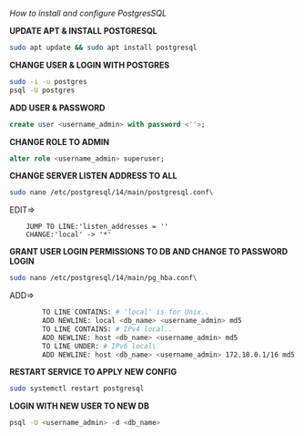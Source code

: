 *How to install and configure PostgresSQL*


__UPDATE APT & INSTALL POSTGRESQL__
```bash
sudo apt update && sudo apt install postgresql
```
__CHANGE USER & LOGIN WITH POSTGRES__
```bash
sudo -i -u postgres
psql -U postgres
```
__ADD USER & PASSWORD__
```sql
create user <username_admin> with password <''>;
```
__CHANGE ROLE TO ADMIN__
```sql
alter role <username_admin> superuser;
```
__CHANGE SERVER LISTEN ADDRESS TO ALL__
```bash
sudo nano /etc/postgresql/14/main/postgresql.conf\
```
EDIT=>

        JUMP TO LINE:'listen_addresses = ''
        CHANGE:'local' -> '*'

__GRANT USER LOGIN PERMISSIONS TO DB AND CHANGE TO PASSWORD LOGIN__
```bash
sudo nano /etc/postgresql/14/main/pg_hba.conf\
```
ADD=>   
```bash
        TO LINE CONTAINS: # 'local' is for Unix..
        ADD NEWLINE: local <db_name> <username_admin> md5
        TO LINE CONTAINS: # IPv4 local..
        ADD NEWLINE: host <db_name> <username_admin> md5
        TO LINE UNDER: # IPv6 local\
        ADD NEWLINE: host <db_name> <username_admin> 172.18.0.1/16 md5
```

__RESTART SERVICE TO APPLY NEW CONFIG__
```bash
sudo systemctl restart postgresql
```
__LOGIN WITH NEW USER TO NEW DB__
```bash
psql -U <username_admin> -d <db_name>
```
